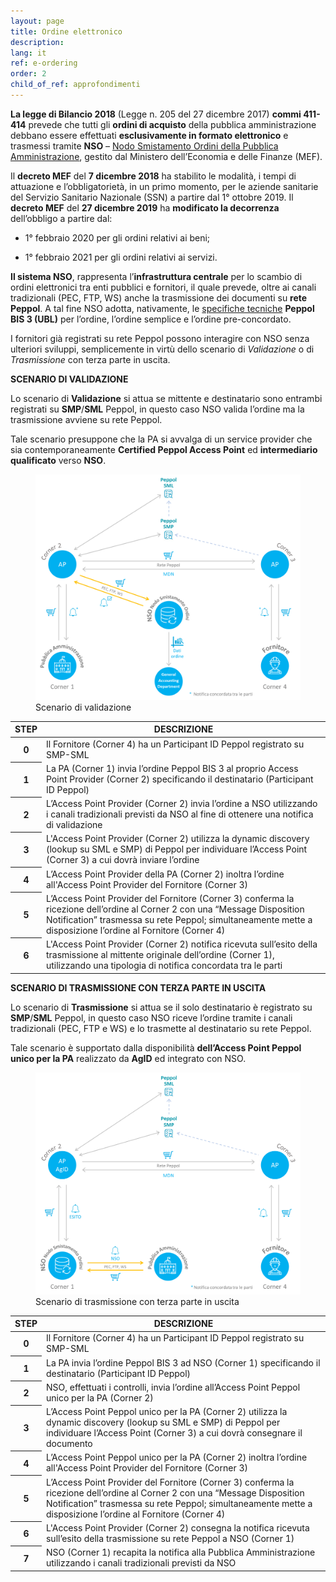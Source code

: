 ```yaml
---
layout: page
title: Ordine elettronico
description:
lang: it
ref: e-ordering
order: 2
child_of_ref: approfondimenti
---
```


**La legge di Bilancio 2018** (Legge n. 205 del 27 dicembre 2017) **commi
411-414** prevede che tutti gli **ordini di acquisto** della pubblica
amministrazione debbano essere effettuati **esclusivamente in formato
elettronico** e trasmessi tramite **NSO** – [Nodo Smistamento Ordini della
Pubblica
Amministrazione](http://www.rgs.mef.gov.it/VERSIONE-I/e_government/amministrazioni_pubbliche/acquisti_pubblici_in_rete_apir/nodo_di_smistamento_degli_ordini_di_acquisto_delle_amministrazioni_pubbliche_nso/),
gestito dal Ministero dell’Economia e delle Finanze (MEF).

Il **decreto MEF** del **7 dicembre 2018** ha stabilito le modalità, i tempi di
attuazione e l’obbligatorietà, in un primo momento, per le aziende sanitarie del
Servizio Sanitario Nazionale (SSN) a partire dal 1° ottobre 2019. Il **decreto
MEF** del **27 dicembre 2019** ha **modificato la decorrenza** dell’obbligo a
partire dal:

-   1° febbraio 2020 per gli ordini relativi ai beni;

-   1° febbraio 2021 per gli ordini relativi ai servizi.

**Il sistema NSO**, rappresenta l’**infrastruttura centrale** per lo scambio di
ordini elettronici tra enti pubblici e fornitori, il quale prevede, oltre ai
canali tradizionali (PEC, FTP, WS) anche la trasmissione dei documenti su
**rete Peppol**. A tal fine NSO adotta, nativamente, le [specifiche
tecniche](https://peppol-docs.agid.gov.it/) **Peppol BIS 3 (UBL)** per
l’ordine, l’ordine semplice e l’ordine pre-concordato.

I fornitori già registrati su rete Peppol possono interagire con NSO senza
ulteriori sviluppi, semplicemente in virtù dello scenario di *Validazione* o di
*Trasmissione* con terza parte in uscita.

**SCENARIO DI VALIDAZIONE**

Lo scenario di **Validazione** si attua se mittente e destinatario sono entrambi
registrati su **SMP**/**SML** Peppol, in questo caso NSO valida l’ordine ma la
trasmissione avviene su rete Peppol.

Tale scenario presuppone che la PA si avvalga di un service provider che sia
contemporaneamente **Certified Peppol Access Point** ed **intermediario
qualificato** verso **NSO**.

<figure class="figure">
  <img src="/assets/images/e-ordering-1-it.png" class="figure-img img-fluid rounded" alt="Scenario di validazione">
  <figcaption class="figure-caption text-center">Scenario di validazione</figcaption>
</figure>

<table class="table table-striped">
  <thead>
    <tr>
      <th scope="col">STEP</th>
      <th scope="col">DESCRIZIONE</th>
    </tr>
  </thead>
  <tbody>
    <tr>
      <th scope="row">0</th>
      <td>Il Fornitore (Corner 4) ha un Participant ID Peppol registrato su SMP-SML</td>
    </tr>
    <tr>
      <th scope="row">1</th>
      <td>La PA (Corner 1) invia l’ordine Peppol BIS 3 al proprio Access Point Provider (Corner 2) specificando il destinatario (Participant ID Peppol)</td>
    </tr>
    <tr>
      <th scope="row">2</th>
      <td>L’Access Point Provider (Corner 2) invia l’ordine a NSO utilizzando i canali tradizionali previsti da NSO al fine di ottenere una notifica di validazione</td>
    </tr>
    <tr>
      <th scope="row">3</th>
      <td>L'Access Point Provider (Corner 2) utilizza la dynamic discovery (lookup su SML e SMP) di Peppol per individuare l’Access Point (Corner 3) a cui dovrà inviare l’ordine</td>
    </tr>
    <tr>
      <th scope="row">4</th>
      <td>L’Access Point Provider della PA (Corner 2) inoltra l’ordine all'Access Point Provider del Fornitore (Corner 3)</td>
    </tr>
    <tr>
      <th scope="row">5</th>
      <td>L’Access Point Provider del Fornitore (Corner 3) conferma la ricezione dell’ordine al Corner 2 con una “Message Disposition Notification” trasmessa su rete Peppol; simultaneamente mette a disposizione l’ordine al Fornitore (Corner 4)</td>
    </tr>
    <tr>
      <th scope="row">6</th>
      <td>L'Access Point Provider (Corner 2) notifica ricevuta sull’esito della trasmissione al mittente originale dell’ordine (Corner 1), utilizzando una tipologia di notifica concordata tra le parti</td>
    </tr>
  </tbody>
</table>

**SCENARIO DI TRASMISSIONE CON TERZA PARTE IN USCITA**

Lo scenario di **Trasmissione** si attua se il solo destinatario è registrato su
**SMP**/**SML** Peppol, in questo caso NSO riceve l’ordine tramite i canali
tradizionali (PEC, FTP e WS) e lo trasmette al destinatario su rete Peppol.

Tale scenario è supportato dalla disponibilità **dell’Access Point Peppol unico
per la PA** realizzato da **AgID** ed integrato con NSO.

<figure class="figure">
  <img src="/assets/images/e-ordering-2-it.png" class="figure-img img-fluid rounded" alt="Scenario di trasmissione con terza parte in uscita">
  <figcaption class="figure-caption text-center">Scenario di trasmissione con terza parte in uscita</figcaption>
</figure>

<table class="table table-striped">
  <thead>
    <tr>
      <th scope="col">STEP</th>
      <th scope="col">DESCRIZIONE</th>
    </tr>
  </thead>
  <tbody>
    <tr>
      <th scope="row">0</th>
      <td>Il Fornitore (Corner 4) ha un Participant ID Peppol registrato su SMP-SML</td>
    </tr>
    <tr>
      <th scope="row">1</th>
      <td>La PA invia l’ordine Peppol BIS 3 ad NSO (Corner 1) specificando il destinatario (Participant ID Peppol)</td>
    </tr>
    <tr>
      <th scope="row">2</th>
      <td>NSO, effettuati i controlli, invia l’ordine all’Access Point Peppol unico per la PA (Corner 2)</td>
    </tr>
    <tr>
      <th scope="row">3</th>
      <td>L’Access Point Peppol unico per la PA (Corner 2) utilizza la dynamic discovery (lookup su SML e SMP) di Peppol per individuare l’Access Point (Corner 3) a cui dovrà consegnare il documento</td>
    </tr>
    <tr>
      <th scope="row">4</th>
      <td>L’Access Point Peppol unico per la PA (Corner 2) inoltra l’ordine all'Access Point Provider del Fornitore (Corner 3)</td>
    </tr>
    <tr>
      <th scope="row">5</th>
      <td>L’Access Point Provider del Fornitore (Corner 3) conferma la ricezione dell’ordine al Corner 2 con una “Message Disposition Notification” trasmessa su rete Peppol; simultaneamente mette a disposizione l’ordine al Fornitore (Corner 4)</td>
    </tr>
    <tr>
      <th scope="row">6</th>
      <td>L'Access Point Provider (Corner 2) consegna la notifica ricevuta sull’esito della trasmissione su rete Peppol a NSO (Corner 1)</td>
    </tr>
    <tr>
      <th scope="row">7</th>
      <td>NSO (Corner 1) recapita la notifica alla Pubblica Amministrazione utilizzando i canali tradizionali previsti da NSO</td>
    </tr>
  </tbody>
</table>
